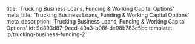 title: 'Trucking Business Loans, Funding & Working Capital Options'
meta_title: 'Trucking Business Loans, Funding & Working Capital Options'
meta_description: 'Trucking Business Loans, Funding & Working Capital Options'
id: 9d893d87-9ecd-49a3-b08f-de08b783c5bc
template: lp/trucking-business-funding-2
